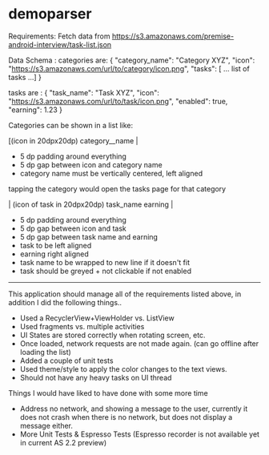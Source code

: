 # demoparser

Requirements:
Fetch data from https://s3.amazonaws.com/premise-android-interview/task-list.json

Data Schema :
categories are: 
{ 
  "category_name": "Category XYZ",
  "icon": "https://s3.amazonaws.com/url/to/category/icon.png",
  "tasks": [ ... list of tasks ...]
}

tasks are : 
{
  "task_name": "Task XYZ",
  "icon": "https://s3.amazonaws.com/url/to/task/icon.png",
  "enabled": true,
  "earning": 1.23
}

Categories can be shown in a list like:

[(icon in 20dpx20dp)    category__name |
- 5 dp padding around everything
- 5 dp gap between icon and category name
- category name must be vertically centered, left aligned

tapping the category would open the tasks page for that category

| (icon of task in 20dpx20dp)  task_name earning |

- 5 dp padding around everything
- 5 dp gap between icon and task
- 5 dp gap between task name and earning
- task to be left aligned
- earning right aligned
- task name to be wrapped to new line if it doesn't fit
- task should be greyed + not clickable if not enabled


-------------------------------------------------------
This application should manage all of the requirements listed above, in addition I did the following things..
* Used a RecyclerView+ViewHolder vs. ListView
* Used fragments vs. multiple activities
* UI States are stored correctly when rotating screen, etc. 
* Once loaded, network requests are not made again. (can go offline after loading the list)
* Added a couple of unit tests
* Used theme/style to apply the color changes to the text views.
* Should not have any heavy tasks on UI thread

Things I would have liked to have done with some more time
* Address no network, and showing a message to the user, currently it does not crash when there is no network, 
but does not display a message either. 
* More Unit Tests & Espresso Tests (Espresso recorder is not available yet in current AS 2.2 preview)


